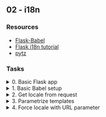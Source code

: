 ## 02 - i18n

### Resources

- [Flask-Babel](https://web.archive.org/web/20201111174034/https://flask-babel.tkte.ch/ "Flask-Babel")
- [Flask i18n tutorial](https://blog.miguelgrinberg.com/post/the-flask-mega-tutorial-part-xiii-i18n-and-l10n "Flask i18n tutorial")
- [pytz](https://pypi.org/project/pytz/ "pytz")

### Tasks

<details>
<summary>0. Basic Flask app</summary>

1. Setup a basic Flask app in `0-app.py`.
2. Create a single `/` route and an `index.html` template that simply outputs “Welcome to Holberton” as page title (`<title>`) and “Hello world” as header (`<h1>`).

**Files:**

- `0-app.py`
- `templates/0-index.html`
</details>

<details>
<summary>1. Basic Babel setup</summary>

1. Install the Babel Flask extension:

```sh
$ pip3 install flask_babel==2.0.0
```

2. instantiate the Babel object in your app. Store it in a module-level variable named `babel`.
3. In order to configure available languages in our app, you will create a `Config` class that has a `LANGUAGES` class attribute equal to `["en", "fr"]`.
4. Use `Config` to set Babel’s default locale (`"en"`) and timezone (`"UTC"`).
5. Use that class as config for your Flask app.

**Files:**

- `1-app.py`
- `templates/1-index.html`
</details>

<details>
<summary>2. Get locale from request</summary>

1. Create a `get_locale` function with the `babel.localeselector` decorator.
2. Use `request.accept_languages` to determine the best match with our supported languages.

**Files:**

- `2-app.py`
- `templates/2-index.html`
</details>

<details>
<summary>3. Parametrize templates</summary>

Use the `_` or `gettext` function to parametrize your templates.,Use the message IDs `home_title` and `home_header`.
Create a `babel.cfg` file containing

```python
[python: **.py]
[jinja2: **/templates/**.html]
extensions=jinja2.ext.autoescape,jinja2.ext.with_
```

Then initialize your translations with

```sh
$ pybabel extract -F babel.cfg -o messages.pot .
```

and your two dictionaries with

```sh
$ pybabel init -i messages.pot -d translations -l en
$ pybabel init -i messages.pot -d translations -l fr
```

Then edit files `translations/[en|fr]/LC_MESSAGES/messages.po` to provide the correct value for each message ID for each language. Use the following translations:

| msgid         | English                  | French                       |
| ------------- | ------------------------ | ---------------------------- |
| `home_title`  | `"Welcome to Holberton"` | `"Bienvenue chez Holberton"` |
| `home_header` | `"Hello world!"`         | `"Bonjour monde!"`           |

Then compile your dictionaries with

```sh
$ pybabel compile -d translations
```

Reload the home page of your app and make sure that the correct messages show up.

**Files:**

- `3-app.py`
- `babel.cfg`
- `templates/3-index.html`
- `translations/en/LC_MESSAGES/messages.po`
- `translations/fr/LC_MESSAGES/messages.po`
- `translations/en/LC_MESSAGES/messages.mo`
- `translations/fr/LC_MESSAGES/messages.mo`
</details>

<details>
<summary>4. Force locale with URL parameter</summary>

In this task, you will implement a way to force a particular locale by passing the `locale=fr` parameter to your app’s URLs.

In your `get_locale` function, detect if the incoming request contains `locale` argument and ifs value is a supported locale, return it. If not or if the parameter is not present, resort to the previous default behavior.

Now you should be able to test different translations by visiting `http://127.0.0.1:5000?locale=[fr|en]`.

**Visiting `http://127.0.0.1:5000/?locale=fr` should display this level 1 heading:**

**Files:**
- `4-app.py`
- `templates/4-index.html`
